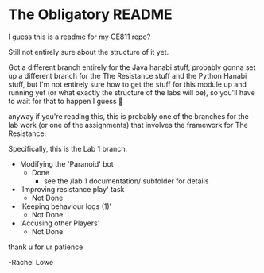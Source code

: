 # The Obligatory README

I guess this is a readme for my CE811 repo?

Still not entirely sure about the structure of it yet.

Got a different branch entirely for the Java hanabi stuff,
probably gonna set up a different branch for the The Resistance
stuff and the Python Hanabi stuff, but I'm not entirely sure how
to get the stuff for this module up and running yet (or what
exactly the structure of the labs will be), so you'll have to
wait for that to happen I guess :shrug:

anyway if you're reading this, this is probably one of the branches for
the lab work (or one of the assignments) that involves the framework for
The Resistance.

Specifically, this is the Lab 1 branch.

* Modifying the 'Paranoid' bot
  * Done
    * see the /lab 1 documentation/ subfolder for details
* 'Improving resistance play' task
  * Not Done
* 'Keeping behaviour logs (1)'
  * Not Done
* 'Accusing other Players'
  * Not Done

thank u for ur patience

-Rachel Lowe